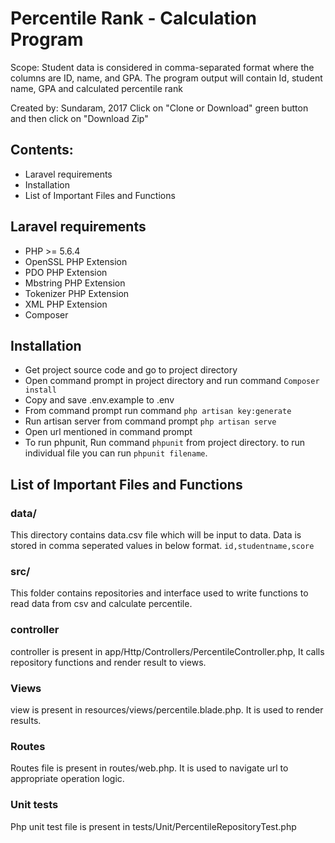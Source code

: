 # Percentile Rank - Calculation Program
Scope: Student data is considered in comma-separated format where 
the columns are ID, name, and GPA. The program output will contain 
Id, student name, GPA and calculated percentile rank
                                                                     
Created by: Sundaram, 2017 
Click on "Clone or Download" green button and then click on "Download Zip"                                          

## Contents:
- Laravel requirements
- Installation
- List of Important Files and Functions
	
## Laravel requirements
- PHP >= 5.6.4
- OpenSSL PHP Extension
- PDO PHP Extension
- Mbstring PHP Extension
- Tokenizer PHP Extension
- XML PHP Extension
- Composer

## Installation
- Get project source code and go to project directory
- Open command prompt in project directory and run command `Composer install`
- Copy and save .env.example to .env
- From command prompt run command `php artisan key:generate`
- Run artisan server from command prompt `php artisan serve`
- Open url mentioned in command prompt
- To run phpunit, Run command `phpunit` from project directory.
  to run individual file you can run `phpunit filename`.

## List of Important Files and Functions

### data/
This directory contains data.csv file which will be input to data. Data is stored in comma seperated values in below format.
`id,studentname,score`

### src/
This folder contains repositories and interface used to write functions to read data from csv and calculate percentile.

### controller
controller is present in app/Http/Controllers/PercentileController.php, It calls repository functions and render result to views.

### Views
view is present in resources/views/percentile.blade.php. It is used to render results.

### Routes
Routes file is present in routes/web.php. It is used to navigate url to appropriate operation logic.

### Unit tests
Php unit test file is present in tests/Unit/PercentileRepositoryTest.php
